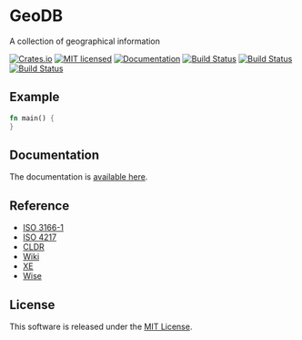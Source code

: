 GeoDB
==========================

A collection of geographical information

[![Crates.io][crates-badge]][crates-url]
[![MIT licensed][license-badge]][license-url]
[![Documentation][document-badge]][document-url]
[![Build Status][linux-badge]][linux-url]
[![Build Status][macos-badge]][macos-url]
[![Build Status][windows-badge]][windows-url]

[crates-badge]: https://img.shields.io/crates/v/geodb.svg
[crates-url]: https://crates.io/crates/geodb
[license-badge]: https://img.shields.io/badge/license-MIT-blue.svg
[license-url]: https://github.com/chensoft/geodb/blob/master/LICENSE
[document-badge]: https://docs.rs/geodb/badge.svg
[document-url]: https://docs.rs/geodb
[linux-badge]: https://github.com/chensoft/geodb/actions/workflows/linux.yml/badge.svg
[linux-url]: https://github.com/chensoft/geodb/actions/workflows/linux.yml
[macos-badge]: https://github.com/chensoft/geodb/actions/workflows/macos.yml/badge.svg
[macos-url]: https://github.com/chensoft/geodb/actions/workflows/macos.yml
[windows-badge]: https://github.com/chensoft/geodb/actions/workflows/windows.yml/badge.svg
[windows-url]: https://github.com/chensoft/geodb/actions/workflows/windows.yml

## Example

```rust
fn main() {
}
```

## Documentation

The documentation is [available here](https://docs.rs/geodb).

## Reference

* [ISO 3166-1](https://www.iso.org/obp/ui/#search)
* [ISO 4217](https://www.six-group.com/en/products-services/financial-information/data-standards.html)
* [CLDR](https://cldr.unicode.org/index/downloads)
* [Wiki](https://en.wikipedia.org/wiki/Main_Page)
* [XE](https://www.xe.com/currencyconverter/convert/?Amount=100&From=HKD&To=USD)
* [Wise](https://wise.com/gb/currency-converter/currencies/usd-us-dollar)

## License

This software is released under the [MIT License](https://github.com/chensoft/geodb?tab=MIT-1-ov-file).